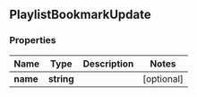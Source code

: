 ## PlaylistBookmarkUpdate

### Properties
Name | Type | Description | Notes
------------ | ------------- | ------------- | -------------
**name** | **string** |  | [optional] 


